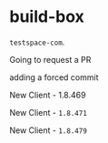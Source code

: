 # build-box

`testspace-com`. 

Going to request a PR

adding a forced commit

New Client - 1.8.469

New Client - `1.8.471`

New Client - `1.8.479`
